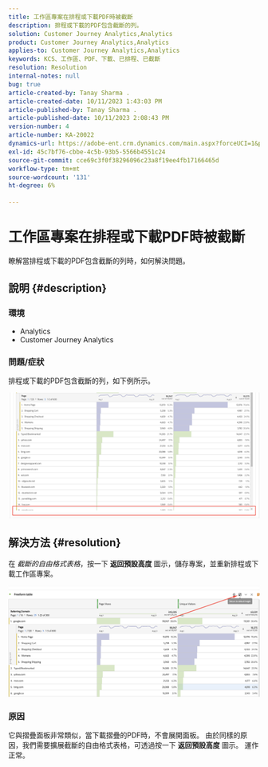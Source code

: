 ```yaml
---
title: 工作區專案在排程或下載PDF時被截斷
description: 排程或下載的PDF包含截斷的列。
solution: Customer Journey Analytics,Analytics
product: Customer Journey Analytics,Analytics
applies-to: Customer Journey Analytics,Analytics
keywords: KCS、工作區、PDF、下載、已排程、已截斷
resolution: Resolution
internal-notes: null
bug: true
article-created-by: Tanay Sharma .
article-created-date: 10/11/2023 1:43:03 PM
article-published-by: Tanay Sharma .
article-published-date: 10/11/2023 2:08:43 PM
version-number: 4
article-number: KA-20022
dynamics-url: https://adobe-ent.crm.dynamics.com/main.aspx?forceUCI=1&pagetype=entityrecord&etn=knowledgearticle&id=17267216-3c68-ee11-9ae7-6045bd0063aa
exl-id: 45c7bf76-cbbe-4c5b-93b5-5566b4551c24
source-git-commit: cce69c3f0f38296096c23a8f19ee4fb17166465d
workflow-type: tm+mt
source-wordcount: '131'
ht-degree: 6%

---
```


# 工作區專案在排程或下載PDF時被截斷


瞭解當排程或下載的PDF包含截斷的列時，如何解決問題。

## 說明 {#description}


### 環境

- Analytics
- Customer Journey Analytics




### 問題/症狀

排程或下載的PDF包含截斷的列，如下例所示。

![](assets/___18267216-3c68-ee11-9ae7-6045bd0063aa___.png)


## 解決方法 {#resolution}


在 *截斷的自由格式表格*，按一下 <b>返回預設高度</b> 圖示，儲存專案，並重新排程或下載工作區專案。

![](assets/e9fea250-d7fc-ec11-82e5-000d3a3b090d.png)

### 原因

它與摺疊面板非常類似，當下載摺疊的PDF時，不會展開面板。
由於同樣的原因，我們需要擴展截斷的自由格式表格，可透過按一下 <b>返回預設高度</b> 圖示。 運作正常。
